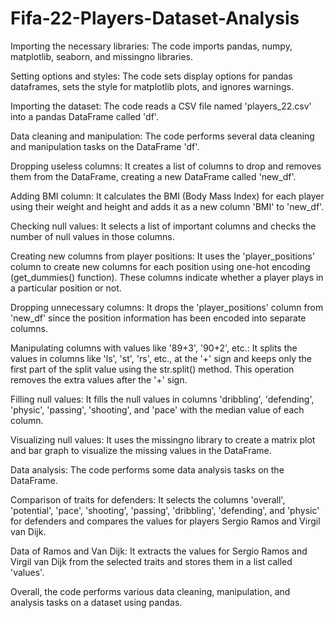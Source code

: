 # Fifa-22-Players-Dataset-Analysis
Importing the necessary libraries: The code imports pandas, numpy, matplotlib, seaborn, and missingno libraries.

Setting options and styles: The code sets display options for pandas dataframes, sets the style for matplotlib plots, and ignores warnings.

Importing the dataset: The code reads a CSV file named 'players_22.csv' into a pandas DataFrame called 'df'.

Data cleaning and manipulation: The code performs several data cleaning and manipulation tasks on the DataFrame 'df'.

Dropping useless columns: It creates a list of columns to drop and removes them from the DataFrame, creating a new DataFrame called 'new_df'.

Adding BMI column: It calculates the BMI (Body Mass Index) for each player using their weight and height and adds it as a new column 'BMI' to 'new_df'.

Checking null values: It selects a list of important columns and checks the number of null values in those columns.

Creating new columns from player positions: It uses the 'player_positions' column to create new columns for each position using one-hot encoding (get_dummies() function). These columns indicate whether a player plays in a particular position or not.

Dropping unnecessary columns: It drops the 'player_positions' column from 'new_df' since the position information has been encoded into separate columns.

Manipulating columns with values like '89+3', '90+2', etc.: It splits the values in columns like 'ls', 'st', 'rs', etc., at the '+' sign and keeps only the first part of the split value using the str.split() method. This operation removes the extra values after the '+' sign.

Filling null values: It fills the null values in columns 'dribbling', 'defending', 'physic', 'passing', 'shooting', and 'pace' with the median value of each column.

Visualizing null values: It uses the missingno library to create a matrix plot and bar graph to visualize the missing values in the DataFrame.

Data analysis: The code performs some data analysis tasks on the DataFrame.

Comparison of traits for defenders: It selects the columns 'overall', 'potential', 'pace', 'shooting', 'passing', 'dribbling', 'defending', and 'physic' for defenders and compares the values for players Sergio Ramos and Virgil van Dijk.

Data of Ramos and Van Dijk: It extracts the values for Sergio Ramos and Virgil van Dijk from the selected traits and stores them in a list called 'values'.

Overall, the code performs various data cleaning, manipulation, and analysis tasks on a dataset using pandas.
